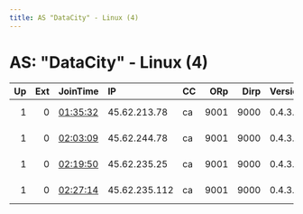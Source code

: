 ```yaml
---
title: AS "DataCity" - Linux (4)
---
```


# AS: "DataCity" - Linux (4)

|   Up |   Ext | JoinTime                                                                                            | IP            | CC   |   ORp |   Dirp | Version   | Contact                  | Nickname    |   eFamMembers |
|-----:|------:|:----------------------------------------------------------------------------------------------------|:--------------|:-----|------:|-------:|:----------|:-------------------------|:------------|--------------:|
|    1 |     0 | [01:35:32](https://metrics.torproject.org/rs.html#details/F569731C9CA2270563A1B056ED9378CC99BE3DAC) | 45.62.213.78  | ca   |  9001 |   9000 | 0.4.3.5   | emerson tor@nodevine.net | nodvrelay10 |             1 |
|    1 |     0 | [02:03:09](https://metrics.torproject.org/rs.html#details/A5A0E659B7490982190475422CD42176198E2E69) | 45.62.244.78  | ca   |  9001 |   9000 | 0.4.3.5   | emerson tor@nodevine.net | nodvrelay11 |             1 |
|    1 |     0 | [02:19:50](https://metrics.torproject.org/rs.html#details/1226956E8B2EC04BE7B297734C929636394F36D3) | 45.62.235.25  | ca   |  9001 |   9000 | 0.4.3.5   | emerson tor@nodevine.net | nodvrelay12 |             1 |
|    1 |     0 | [02:27:14](https://metrics.torproject.org/rs.html#details/60AB497573021910A2DE9BAB69573CA57D01395A) | 45.62.235.112 | ca   |  9001 |   9000 | 0.4.3.5   | emerson tor@nodevine.net | nodvrelay13 |             1 |
